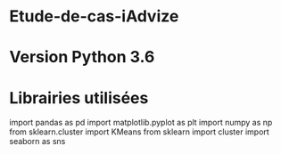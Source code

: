 # Etude-de-cas-iAdvize

# Version Python 3.6

# Librairies utilisées
import pandas as pd
import matplotlib.pyplot as plt
import numpy as np
from sklearn.cluster import KMeans
from sklearn import cluster
import seaborn as sns
